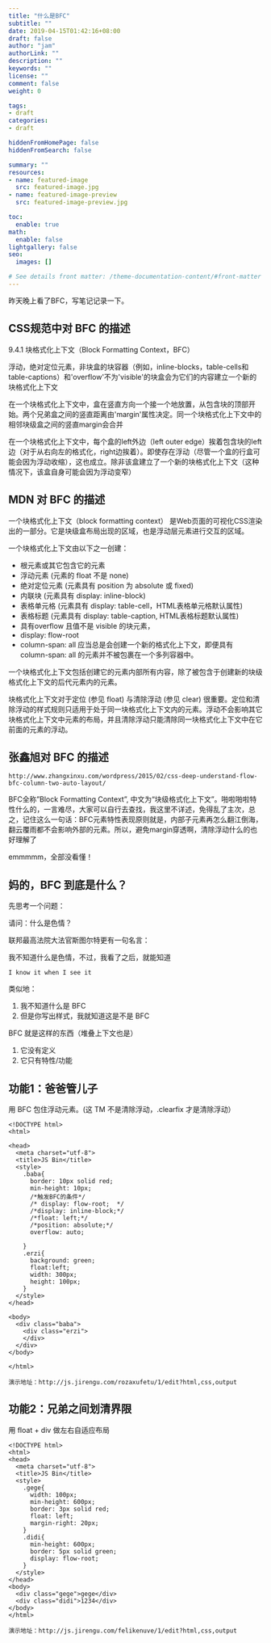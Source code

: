 ```yaml
---
title: "什么是BFC"
subtitle: ""
date: 2019-04-15T01:42:16+08:00
draft: false
author: "jam"
authorLink: ""
description: ""
keywords: ""
license: ""
comment: false
weight: 0

tags:
- draft
categories:
- draft

hiddenFromHomePage: false
hiddenFromSearch: false

summary: ""
resources:
- name: featured-image
  src: featured-image.jpg
- name: featured-image-preview
  src: featured-image-preview.jpg

toc:
  enable: true
math:
  enable: false
lightgallery: false
seo:
  images: []

# See details front matter: /theme-documentation-content/#front-matter
---
```


<!--more-->
昨天晚上看了BFC，写笔记记录一下。

## CSS规范中对 BFC 的描述
9.4.1 块格式化上下文（Block Formatting Context，BFC）

浮动，绝对定位元素，非块盒的块容器（例如，inline-blocks，table-cells和table-captions）和'overflow'不为'visible'的块盒会为它们的内容建立一个新的块格式化上下文

在一个块格式化上下文中，盒在竖直方向一个接一个地放置，从包含块的顶部开始。两个兄弟盒之间的竖直距离由'margin'属性决定。同一个块格式化上下文中的相邻块级盒之间的竖直margin会合并

在一个块格式化上下文中，每个盒的left外边（left outer edge）挨着包含块的left边（对于从右向左的格式化，right边挨着）。即使存在浮动（尽管一个盒的行盒可能会因为浮动收缩），这也成立。除非该盒建立了一个新的块格式化上下文（这种情况下，该盒自身可能会因为浮动变窄）

## MDN 对 BFC 的描述
一个块格式化上下文（block formatting context） 是Web页面的可视化CSS渲染出的一部分。它是块级盒布局出现的区域，也是浮动层元素进行交互的区域。

一个块格式化上下文由以下之一创建：

- 根元素或其它包含它的元素
- 浮动元素 (元素的 float 不是 none)
- 绝对定位元素 (元素具有 position 为 absolute 或 fixed)
- 内联块 (元素具有 display: inline-block)
- 表格单元格 (元素具有 display: table-cell，HTML表格单元格默认属性)
- 表格标题 (元素具有 display: table-caption, HTML表格标题默认属性)
- 具有overflow 且值不是 visible 的块元素，
- display: flow-root
- column-span: all 应当总是会创建一个新的格式化上下文，即便具有 column-span: all 的元素并不被包裹在一个多列容器中。


一个块格式化上下文包括创建它的元素内部所有内容，除了被包含于创建新的块级格式化上下文的后代元素内的元素。

块格式化上下文对于定位 (参见 float) 与清除浮动 (参见 clear) 很重要。定位和清除浮动的样式规则只适用于处于同一块格式化上下文内的元素。浮动不会影响其它块格式化上下文中元素的布局，并且清除浮动只能清除同一块格式化上下文中在它前面的元素的浮动。

## 张鑫旭对 BFC 的描述

`http://www.zhangxinxu.com/wordpress/2015/02/css-deep-understand-flow-bfc-column-two-auto-layout/`

BFC全称”Block Formatting Context”, 中文为“块级格式化上下文”。啪啦啪啦特性什么的，一言难尽，大家可以自行去查找，我这里不详述，免得乱了主次，总之，记住这么一句话：BFC元素特性表现原则就是，内部子元素再怎么翻江倒海，翻云覆雨都不会影响外部的元素。所以，避免margin穿透啊，清除浮动什么的也好理解了

emmmmm，全部没看懂！

## 妈的，BFC 到底是什么？

先思考一个问题：

请问：什么是色情？

联邦最高法院大法官斯图尔特更有一句名言：

我不知道什么是色情，不过，我看了之后，就能知道

`I know it when I see it`

类似地：

1. 我不知道什么是 BFC
1. 但是你写出样式，我就知道这是不是 BFC

BFC 就是这样的东西（堆叠上下文也是）

1. 它没有定义
2. 它只有特性/功能

## 功能1：爸爸管儿子
用 BFC 包住浮动元素。(这 TM 不是清除浮动，.clearfix 才是清除浮动）

```
<!DOCTYPE html>
<html>

<head>
  <meta charset="utf-8">
  <title>JS Bin</title>
  <style>
    .baba{
      border: 10px solid red;
      min-height: 10px;
      /*触发BFC的条件*/
      /* display: flow-root;  */
      /*display: inline-block;*/
      /*float: left;*/
      /*position: absolute;*/
      overflow: auto;
      
    }
    .erzi{
      background: green;
      float:left;
      width: 300px;
      height: 100px;
    }
  </style>
</head>

<body>
  <div class="baba">
    <div class="erzi">
    </div>
  </div>
</body>

</html>
```

`演示地址：http://js.jirengu.com/rozaxufetu/1/edit?html,css,output`
## 功能2：兄弟之间划清界限
用 float + div 做左右自适应布局

```
<!DOCTYPE html>
<html>
<head>
  <meta charset="utf-8">
  <title>JS Bin</title>
  <style>
    .gege{
      width: 100px;
      min-height: 600px;
      border: 3px solid red;
      float: left;
      margin-right: 20px;
    }
    .didi{
      min-height: 600px;
      border: 5px solid green;
      display: flow-root;
    }
  </style>
</head>
<body>
  <div class="gege">gege</div>
  <div class="didi">1234</div>
</body>
</html>
```

`演示地址：http://js.jirengu.com/felikenuve/1/edit?html,css,output`